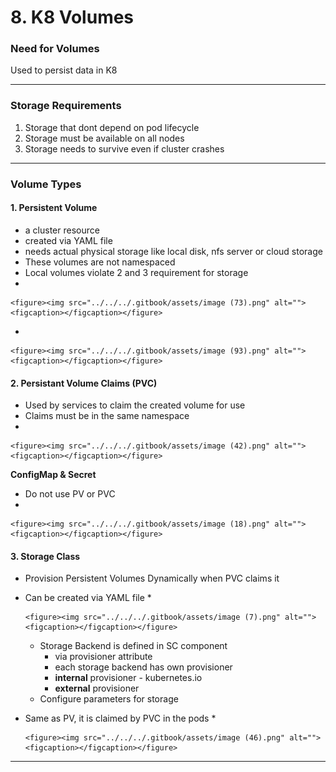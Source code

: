 # 8. K8 Volumes

### Need for Volumes

Used to persist data in K8

***

### Storage Requirements

1. Storage that dont depend on pod lifecycle
2. Storage must be available on all nodes
3. Storage needs to survive even if cluster crashes

***

### Volume Types

#### 1. Persistent Volume

* a cluster resource
* created via YAML file
* needs actual physical storage like local disk, nfs server or cloud storage
* These volumes are not namespaced
* Local volumes violate 2 and 3 requirement for storage
*

    <figure><img src="../../../.gitbook/assets/image (73).png" alt=""><figcaption></figcaption></figure>
*

    <figure><img src="../../../.gitbook/assets/image (93).png" alt=""><figcaption></figcaption></figure>

#### 2. Persistant Volume Claims (PVC)

* Used by services to claim the created volume for use
* Claims must be in the same namespace
*

    <figure><img src="../../../.gitbook/assets/image (42).png" alt=""><figcaption></figcaption></figure>

**ConfigMap & Secret**

* Do not use PV or PVC
*

    <figure><img src="../../../.gitbook/assets/image (18).png" alt=""><figcaption></figcaption></figure>

#### 3. Storage Class

* Provision Persistent Volumes Dynamically when PVC claims it
* Can be created via YAML file
  *

      <figure><img src="../../../.gitbook/assets/image (7).png" alt=""><figcaption></figcaption></figure>
  * Storage Backend is defined in SC component
    * via provisioner attribute
    * each storage backend has own provisioner
    * **internal** provisioner - kubernetes.io
    * **external** provisioner
  * Configure parameters for storage
* Same as PV, it is claimed by PVC in the pods
  *

      <figure><img src="../../../.gitbook/assets/image (46).png" alt=""><figcaption></figcaption></figure>

***
